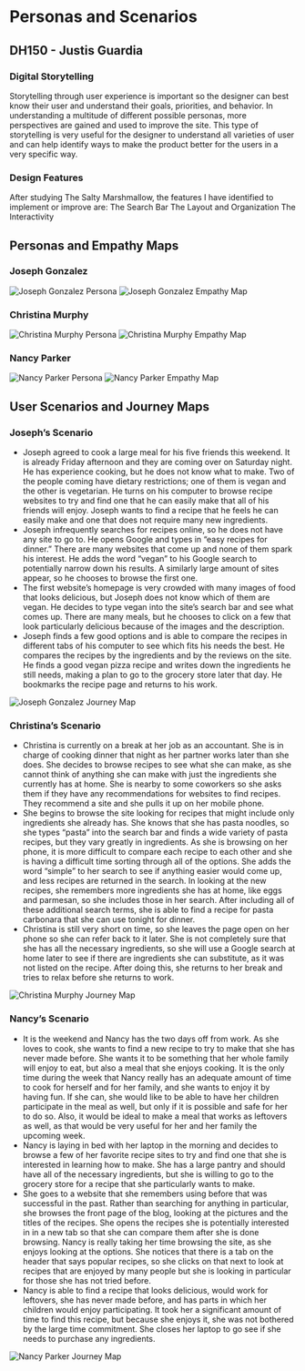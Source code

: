 # Personas and Scenarios
## DH150 - Justis Guardia

### Digital Storytelling

Storytelling through user experience is important so the designer can best know their user and understand their goals, priorities, and behavior. In understanding a multitude of different possible personas, more perspectives are gained and used to improve the site. This type of storytelling is very useful for the designer to understand all varieties of user and can help identify ways to make the product better for the users in a very specific way.

### Design Features

After studying The Salty Marshmallow, the features I have identified to implement or improve are:
The Search Bar
The Layout and Organization
The Interactivity
## Personas and Empathy Maps
### Joseph Gonzalez
![Joseph Gonzalez Persona](JGPer.png)
![Joseph Gonzalez Empathy Map](./JEmp.png)

### Christina Murphy
![Christina Murphy Persona](./CMPer.png)
![Christina Murphy Empathy Map](./CEmp.png)

### Nancy Parker
![Nancy Parker Persona](./NPPer.png)
![Nancy Parker Empathy Map](./NEmp.png)

## User Scenarios and Journey Maps
### Joseph’s Scenario
* Joseph agreed to cook a large meal for his five friends this weekend. It is already Friday afternoon and they are coming over on Saturday night. He has experience cooking, but he does not know what to make. Two of the people coming have dietary restrictions; one of them is vegan and the other is vegetarian. He turns on his computer to browse recipe websites to try and find one that he can easily make that all of his friends will enjoy. Joseph wants to find a recipe that he feels he can easily make and one that does not require many new ingredients.
* Joseph infrequently searches for recipes online, so he does not have any site to go to. He opens Google and types in “easy recipes for dinner.” There are many websites that come up and none of them spark his interest. He adds the word “vegan” to his Google search to potentially narrow down his results. A similarly large amount of sites appear, so he chooses to browse the first one. 
* The first website’s homepage is very crowded with many images of food that looks delicious, but Joseph does not know which of them are vegan. He decides to type vegan into the site’s search bar and see what comes up. There are many meals, but he chooses to click on a few that look particularly delicious because of the images and the description. 
* Joseph finds a few good options and is able to compare the recipes in different tabs of his computer to see which fits his needs the best. He compares the recipes by the ingredients and by the reviews on the site. He finds a good vegan pizza recipe and writes down the ingredients he still needs, making a plan to go to the grocery store later that day. He bookmarks the recipe page and returns to his work.

![Joseph Gonzalez Journey Map](./JMap.png)

### Christina’s Scenario
* Christina is currently on a break at her job as an accountant. She is in charge of cooking dinner that night as her partner works later than she does. She decides to browse recipes to see what she can make, as she cannot think of anything she can make with just the ingredients she currently has at home. She is nearby to some coworkers so she asks them if they have any recommendations for websites to find recipes. They recommend a site and she pulls it up on her mobile phone.
* She begins to browse the site looking for recipes that might include only ingredients she already has. She knows that she has pasta noodles, so she types “pasta” into the search bar and finds a wide variety of pasta recipes, but they vary greatly in ingredients. As she is browsing on her phone, it is more difficult to compare each recipe to each other and she is having a difficult time sorting through all of the options. She adds the word “simple” to her search to see if anything easier would come up, and less recipes are returned in the search. In looking at the new recipes, she remembers more ingredients she has at home, like eggs and parmesan, so she includes those in her search. After including all of these additional search terms, she is able to find a recipe for pasta carbonara that she can use tonight for dinner. 
* Christina is still very short on time, so she leaves the page open on her phone so she can refer back to it later. She is not completely sure that she has all the necessary ingredients, so she will use a Google search at home later to see if there are ingredients she can substitute, as it was not listed on the recipe. After doing this, she returns to her break and tries to relax before she returns to work.

![Christina Murphy Journey Map](./CMap.png)

### Nancy’s Scenario
* It is the weekend and Nancy has the two days off from work. As she loves to cook, she wants to find a new recipe to try to make that she has never made before. She wants it to be something that her whole family will enjoy to eat, but also a meal that she enjoys cooking. It is the only time during the week that Nancy really has an adequate amount of time to cook for herself and for her family, and she wants to enjoy it by having fun. If she can, she would like to be able to have her children participate in the meal as well, but only if it is possible and safe for her to do so. Also, it would be ideal to make a meal that works as leftovers as well, as that would be very useful for her and her family the upcoming week.
* Nancy is laying in bed with her laptop in the morning and decides to browse a few of her favorite recipe sites to try and find one that she is interested in learning how to make. She has a large pantry and should have all of the necessary ingredients, but she is willing to go to the grocery store for a recipe that she particularly wants to make. 
* She goes to a website that she remembers using before that was successful in the past. Rather than searching for anything in particular, she browses the front page of the blog, looking at the pictures and the titles of the recipes. She opens the recipes she is potentially interested in in a new tab so that she can compare them after she is done browsing. Nancy is really taking her time browsing the site, as she enjoys looking at the options. She notices that there is a tab on the header that says popular recipes, so she clicks on that next to look at recipes that are enjoyed by many people but she is looking in particular for those she has not tried before. 
* Nancy is able to find a recipe that looks delicious, would work for leftovers, she has never made before, and has parts in which her children would enjoy participating. It took her a significant amount of time to find this recipe, but because she enjoys it, she was not bothered by the large time commitment. She closes her laptop to go see if she needs to purchase any ingredients.

![Nancy Parker Journey Map](./NMap.png)
